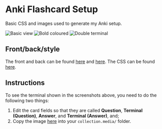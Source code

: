# Anki Flashcard Setup

Basic CSS and images used to generate my Anki setup.

![Basic view](https://github.com/PuneetMatharu/AnkiSetup/blob/main/images/demo_basic.png)
![Bold coloured](https://github.com/PuneetMatharu/AnkiSetup/blob/main/images/demo_bold_coloured.png)
![Double terminal](https://github.com/PuneetMatharu/AnkiSetup/blob/main/images/demo_double_terminal.png)

## Front/back/style

The front and back can be found [here](light_mode_front.html) and [here](light_mode_back.html). The CSS can be found [here](light_mode_style.css). 

## Instructions

To see the terminal shown in the screenshots above, you need to do the following two things:
1. Edit the card fields so that they are called **Question**, **Terminal (Question)**, **Answer**, and **Terminal (Answer)**, and;
1. Copy the image [here](https://github.com/PuneetMatharu/AnkiSetup/tree/main/images/terminal-bar.png) into your `collection.media/` folder.

